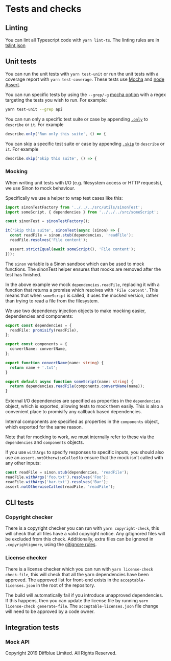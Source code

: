# Tests and checks

## Linting

You can lint all Typescript code with `yarn lint-ts`. The linting rules are in [tslint.json](./tslint.json)

## Unit tests

You can run the unit tests with `yarn test-unit` or run the unit tests with a coverage report with `yarn test-coverage`.
These tests use [Mocha](https://mochajs.org/) and [node Assert](https://nodejs.org/api/assert.html).

You can run specific tests by using the `--grep/-g` [mocha option](https://mochajs.org/#-grep-regexp-g-regexp) with a regex
targeting the tests you wish to run. For example:

```bash
yarn test-unit --grep api
```

You can run only a specific test suite or case by appending [`.only`](https://mochajs.org/#exclusive-tests) to `describe` or `it`.
For example

```ts
describe.only('Run only this suite', () => {
```

You can skip a specific test suite or case by appending [`.skip`](https://mochajs.org/#inclusive-tests) to `describe` or `it`.
For example

```ts
describe.skip('Skip this suite', () => {
```

### Mocking

When writing unit tests with I/O (e.g. filesystem access or HTTP requests), we use Sinon to mock behaviour.

Specifically we use a helper to wrap test cases like this:

```ts
import sinonTestFactory from '../../../src/utils/sinonTest';
import someScript, { dependencies } from '../../../src/someScript';

const sinonTest = sinonTestFactory();

it('Skip this suite', sinonTest(async (sinon) => {
  const readFile = sinon.stub(dependencies, 'readFile');
  readFile.resolves('File content');

  assert.strictEqual(await someScript(), 'File content');
}));
```

The `sinon` variable is a Sinon sandbox which can be used to mock functions. The sinonTest helper ensures that mocks are removed after the test has finished.

In the above example we mock `dependencies.readFile`, replacing it with a function that returns a promise which resolves with `'File content'`. This means that when `someScript` is called, it uses the mocked version, rather than trying to read a file from the filesystem.

We use two dependency injection objects to make mocking easier, dependencies and components:

```ts
export const dependencies = {
  readFile: promisify(readFile),
};

export const components = {
  convertName: convertName,
};

export function convertName(name: string) {
  return name + '.txt';
}

export default async function someScript(name: string) {
  return dependencies.readFile(components.convertName(name));
}
```

External I/O dependencies are specified as properties in the `dependencies` object, which is exported, allowing tests to mock them easily. This is also a convenient place to promisify any callback based dependencies.

Internal components are specified as properties in the `components` object, which exported for the same reason.

Note that for mocking to work, we must internally refer to these via the `dependencies` and `components` objects.

If you use `withArgs` to specify responses to specific inputs, you should also use an `assert.notOtherwiseCalled` to ensure that the mock isn't called with any other inputs:

```ts
const readFile = sinon.stub(dependencies, 'readFile');
readFile.withArgs('foo.txt').resolves('Foo');
readFile.withArgs('bar.txt').resolves('Bar');
assert.notOtherwiseCalled(readFile, 'readFile');
```

## CLI tests

### Copyright checker

There is a copyright checker you can run with `yarn copyright-check`, this will check that all files have a valid copyright notice. Any gitignored files will be excluded from this check. Additionally, extra files can be ignored in `.copyrightignore`, using the [gitignore rules](https://git-scm.com/docs/gitignore).

### License checker

There is a license checker which you can run with `yarn license-check check-file`, this will check that all the yarn dependencies have been approved. The approved list for front-end exists in the `acceptable-licenses.json` in the root of the repository.

The build will automatically fail if you introduce unapproved dependencies. If this happens, then you can update the license file by running `yarn license-check generate-file`. The `acceptable-licenses.json` file change will need to be approved by a code owner.

## Integration tests

### Mock API

Copyright 2019 Diffblue Limited. All Rights Reserved.
